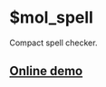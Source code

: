 # $mol_spell

Compact spell checker.

## [Online demo](https://mol.hyoo.ru/#!section=demos/filter=spell/demo=mol_spell_demo)
